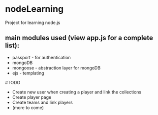 # nodeLearning

Project for learning node.js

## main modules used (view app.js for a complete list):
* passport - for authentication
* mongoDB 
* mongoose - abstraction layer for mongoDB
* ejs - templating

#TODO
* Create new user when creating a player and link the collections
* Create player page
* Create teams and link players
* (more to come)



